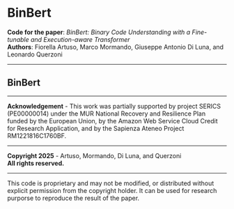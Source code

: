 # **BinBert**

**Code for the paper**: *BinBert: Binary Code Understanding with a Fine-tunable and Execution-aware Transformer*  
**Authors**: Fiorella Artuso, Marco Mormando, Giuseppe Antonio Di Luna, and Leonardo Querzoni


---
## **BinBert**

---

**Acknowledgement** - This work was partially supported by project SERICS (PE00000014) under the MUR National Recovery and Resilience Plan funded by the European Union, by the Amazon Web Service Cloud Credit for Research Application, and by the Sapienza Ateneo Project RM1221816C1760BF. 

---

**Copyright 2025** - Artuso, Mormando, Di Luna, and Querzoni  
**All rights reserved.**

---

This code is proprietary and may not be modified, or distributed without explicit permission from the copyright holder. It can be used for research purporse to reproduce the result of the paper. 
